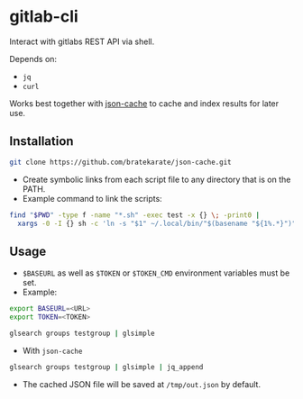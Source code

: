 # gitlab-cli

Interact with gitlabs REST API via shell.

Depends on:
  - `jq`
  - `curl` 

Works best together with [json-cache](https://github.com/bratekarate/json-cache) to cache and index results for later use.

## Installation

```sh
git clone https://github.com/bratekarate/json-cache.git
```
- Create symbolic links from each script file to any directory that is on the PATH.
- Example command to link the scripts:
```sh
find "$PWD" -type f -name "*.sh" -exec test -x {} \; -print0 |
  xargs -0 -I {} sh -c 'ln -s "$1" ~/.local/bin/"$(basename "${1%.*}")"' _ {}
```

## Usage

- `$BASEURL` as well as `$TOKEN` or `$TOKEN_CMD` environment variables must be set.
- Example:
```sh
export BASEURL=<URL>
export TOKEN=<TOKEN>

glsearch groups testgroup | glsimple
```
- With `json-cache`
```sh
glsearch groups testgroup | glsimple | jq_append
```
- The cached JSON file will be saved at `/tmp/out.json` by default.
